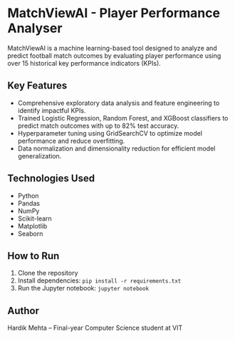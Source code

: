# MatchViewAI - Player Performance Analyser

MatchViewAI is a machine learning-based tool designed to analyze and predict football match outcomes by evaluating player performance using over 15 historical key performance indicators (KPIs).

## Key Features
- Comprehensive exploratory data analysis and feature engineering to identify impactful KPIs.
- Trained Logistic Regression, Random Forest, and XGBoost classifiers to predict match outcomes with up to 82% test accuracy.
- Hyperparameter tuning using GridSearchCV to optimize model performance and reduce overfitting.
- Data normalization and dimensionality reduction for efficient model generalization.

## Technologies Used
- Python
- Pandas
- NumPy
- Scikit-learn
- Matplotlib
- Seaborn

## How to Run
1. Clone the repository
2. Install dependencies: `pip install -r requirements.txt`
3. Run the Jupyter notebook: `jupyter notebook`

## Author
Hardik Mehta – Final-year Computer Science student at VIT
